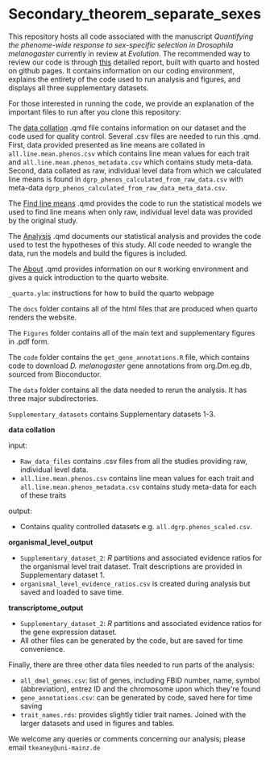# Secondary_theorem_separate_sexes

This repository hosts all code associated with the manuscript _Quantifying the phenome-wide response to sex-specific selection in Drosophila melanogaster_ currently in review at _Evolution_. The recommended way to review our code is through [this](https://tomkeaney.github.io/Secondary_theorem_separate_sexes/) detailed report, built with quarto and hosted on github pages. It contains information on our coding environment, explains the entirety of the code used to run analysis and figures, and displays all three supplementary datasets. 

For those interested in running the code, we provide an explanation of the important files to run after you clone this repository:

The [data collation](docs/Data_collation.html) .qmd file contains information on our dataset and the code used for quality control. Several .csv files are needed to run this .qmd. First, data provided presented as line means are collated in `all.line.mean.phenos.csv` which contains line mean values for each trait and `all.line.mean.phenos_metadata.csv` which contains study meta-data. Second, data collated as raw, individual level data from which we calculated line means is found in `dgrp_phenos_calculated_from_raw_data.csv` with meta-data `dgrp_phenos_calculated_from_raw_data_meta_data.csv`. 

The [Find line means](docs/Get_line_means_from_raw_data.html) .qmd provides the code to run the statistical models we used to find line means when only raw, individual level data was provided by the original study.

The [Analysis](docs/Main_analysis.html) .qmd documents our statistical analysis and provides the code used to test the hypotheses of this study. All code needed to wrangle the data, run the models and build the figures is included.

The [About](docs/About.html) .qmd provides information on our `R` working environment and gives a quick introduction to the quarto website.

`_quarto.ylm`: instructions for how to build the quarto webpage

The `docs` folder contains all of the html files that are produced when quarto renders the website.

The `Figures` folder contains all of the main text and supplementary figures in .pdf form.

The `code` folder contains the `get_gene_annotations.R` file, which contains code to download _D. melanogaster_ gene annotations from org.Dm.eg.db, sourced from Bioconductor.

The `data` folder contains all the data needed to rerun the analysis. It has three major subdirectories.

`Supplementary_datasets` contains Supplementary datasets 1-3.

**data collation**

input:
- `Raw_data_files` contains .csv files from all the studies providing raw, individual level data.
- `all.line.mean.phenos.csv` contains line mean values for each trait and `all.line.mean.phenos_metadata.csv` contains study meta-data for each of these traits

output:
- Contains quality controlled datasets e.g. `all.dgrp.phenos_scaled.csv`.

**organismal_level_output**

- `Supplementary_dataset_2`: $R$ partitions and associated evidence ratios for the organismal level trait dataset. Trait descriptions are provided in Supplementary dataset 1.
-  `organismal_level_evidence_ratios.csv` is created during analysis but saved and loaded to save time.

**transcriptome_output**

- `Supplementary_dataset_2`: $R$ partitions and associated evidence ratios for the gene expression dataset.
- All other files can be generated by the code, but are saved for time convenience.

Finally, there are three other data files needed to run parts of the analysis:

- `all_dmel_genes.csv`: list of genes, including FBID number, name, symbol (abbreviation), entrez ID and the chromosome upon which they're found
- `gene_annotations.csv`: can be generated by code, saved here for time saving
- `trait_names.rds`: provides slightly tidier trait names. Joined with the larger datasets and used in figures and tables.

We welcome any queries or comments concerning our analysis; please email `tkeaney@uni-mainz.de`


